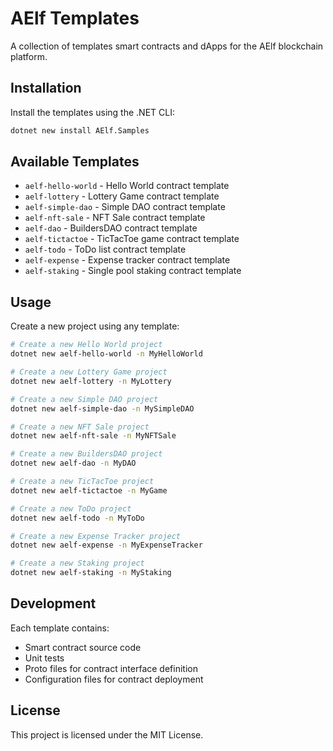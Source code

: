 # AElf Templates

A collection of templates smart contracts and dApps for the AElf blockchain platform.

## Installation

Install the templates using the .NET CLI:

```bash
dotnet new install AElf.Samples
```

## Available Templates

- `aelf-hello-world` - Hello World contract template
- `aelf-lottery` - Lottery Game contract template
- `aelf-simple-dao` - Simple DAO contract template
- `aelf-nft-sale` - NFT Sale contract template
- `aelf-dao` - BuildersDAO contract template
- `aelf-tictactoe` - TicTacToe game contract template
- `aelf-todo` - ToDo list contract template
- `aelf-expense` - Expense tracker contract template
- `aelf-staking` - Single pool staking contract template

## Usage

Create a new project using any template:

```bash
# Create a new Hello World project
dotnet new aelf-hello-world -n MyHelloWorld

# Create a new Lottery Game project
dotnet new aelf-lottery -n MyLottery

# Create a new Simple DAO project
dotnet new aelf-simple-dao -n MySimpleDAO

# Create a new NFT Sale project
dotnet new aelf-nft-sale -n MyNFTSale

# Create a new BuildersDAO project
dotnet new aelf-dao -n MyDAO

# Create a new TicTacToe project
dotnet new aelf-tictactoe -n MyGame

# Create a new ToDo project
dotnet new aelf-todo -n MyToDo

# Create a new Expense Tracker project
dotnet new aelf-expense -n MyExpenseTracker

# Create a new Staking project
dotnet new aelf-staking -n MyStaking
```

## Development

Each template contains:
- Smart contract source code
- Unit tests
- Proto files for contract interface definition
- Configuration files for contract deployment

## License

This project is licensed under the MIT License. 